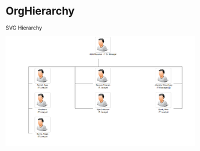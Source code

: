 # OrgHierarchy
SVG Hierarchy 


![alt text](https://github.com/jitenderbadoni/OrgHierarchy/blob/master/Capture.PNG)
